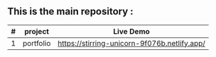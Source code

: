 ## This is the main repository : 

| # | project | Live Demo |
| ----------- | ----------- | ---------- |
| 1 | portfolio | https://stirring-unicorn-9f076b.netlify.app/|
